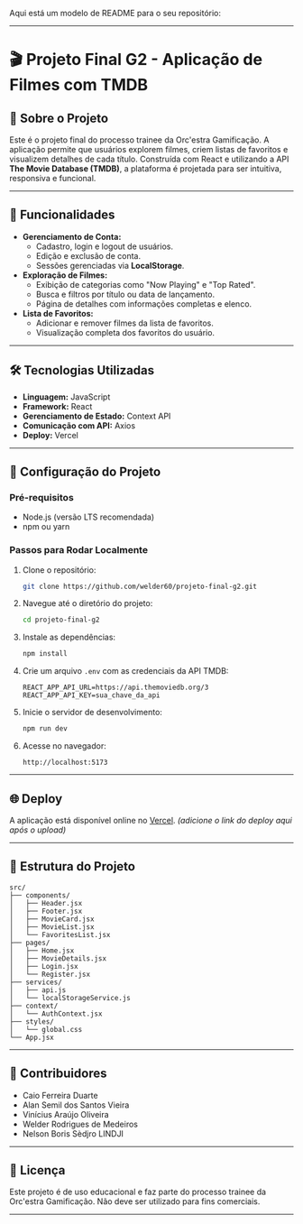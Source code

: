 Aqui está um modelo de README para o seu repositório:

---

# 🎬 Projeto Final G2 - Aplicação de Filmes com TMDB

## 📖 Sobre o Projeto
Este é o projeto final do processo trainee da Orc'estra Gamificação. A aplicação permite que usuários explorem filmes, criem listas de favoritos e visualizem detalhes de cada título. Construída com React e utilizando a API **The Movie Database (TMDB)**, a plataforma é projetada para ser intuitiva, responsiva e funcional.

---

## 🚀 Funcionalidades
- **Gerenciamento de Conta:**
  - Cadastro, login e logout de usuários.
  - Edição e exclusão de conta.
  - Sessões gerenciadas via **LocalStorage**.
- **Exploração de Filmes:**
  - Exibição de categorias como "Now Playing" e "Top Rated".
  - Busca e filtros por título ou data de lançamento.
  - Página de detalhes com informações completas e elenco.
- **Lista de Favoritos:**
  - Adicionar e remover filmes da lista de favoritos.
  - Visualização completa dos favoritos do usuário.

---

## 🛠️ Tecnologias Utilizadas
- **Linguagem:** JavaScript
- **Framework:** React
- **Gerenciamento de Estado:** Context API
- **Comunicação com API:** Axios
- **Deploy:** Vercel

---

## 🔧 Configuração do Projeto

### **Pré-requisitos**
- Node.js (versão LTS recomendada)
- npm ou yarn

### **Passos para Rodar Localmente**
1. Clone o repositório:
   ```bash
   git clone https://github.com/welder60/projeto-final-g2.git
   ```
2. Navegue até o diretório do projeto:
   ```bash
   cd projeto-final-g2
   ```
3. Instale as dependências:
   ```bash
   npm install
   ```
4. Crie um arquivo `.env` com as credenciais da API TMDB:
   ```env
   REACT_APP_API_URL=https://api.themoviedb.org/3
   REACT_APP_API_KEY=sua_chave_da_api
   ```
5. Inicie o servidor de desenvolvimento:
   ```bash
   npm run dev
   ```
6. Acesse no navegador:
   ```
   http://localhost:5173
   ```

---

## 🌐 Deploy
A aplicação está disponível online no [Vercel](#). *(adicione o link do deploy aqui após o upload)*

---

## 📂 Estrutura do Projeto
```plaintext
src/
├── components/
│   ├── Header.jsx
│   ├── Footer.jsx
│   ├── MovieCard.jsx
│   ├── MovieList.jsx
│   └── FavoritesList.jsx
├── pages/
│   ├── Home.jsx
│   ├── MovieDetails.jsx
│   ├── Login.jsx
│   └── Register.jsx
├── services/
│   ├── api.js
│   └── localStorageService.js
├── context/
│   └── AuthContext.jsx
├── styles/
│   └── global.css
└── App.jsx
```

---

## 🤝 Contribuidores
- Caio Ferreira Duarte
- Alan Semil dos Santos Vieira
- Vinícius Araújo Oliveira
- Welder Rodrigues de Medeiros
- Nelson Boris Sèdjro LINDJI

---

## 📜 Licença
Este projeto é de uso educacional e faz parte do processo trainee da Orc'estra Gamificação. Não deve ser utilizado para fins comerciais.

---
